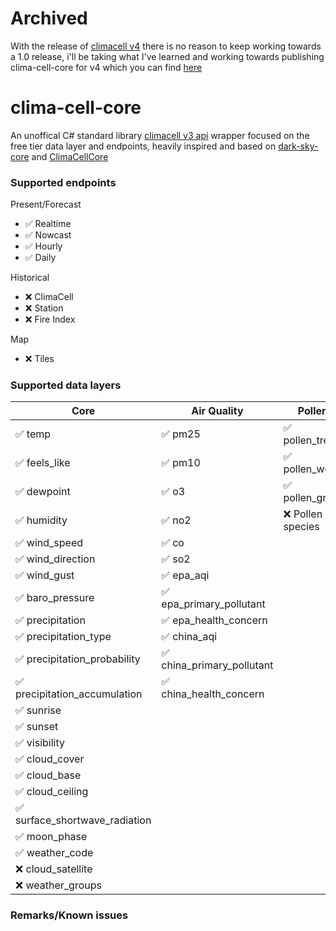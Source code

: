 # Archived
With the release of [climacell v4](https://www.climacell.co/blog/introducing-v4-of-the-climacell-api-with-new-developer-centric-features/) there is no reason to keep working towards a 1.0 release, i'll be taking what I've learned and working towards publishing clima-cell-core for v4 which you can find [here](https://github.com/Twinki14/clima-cell-core) 

# clima-cell-core

An unoffical C# standard library [climacell v3 api](https://developer.climacell.co/) wrapper focused on the free tier data layer and endpoints, heavily inspired and based on [dark-sky-core](https://github.com/amweiss/dark-sky-core) and [ClimaCellCore](https://github.com/algedabra/ClimaCellCore)

### Supported endpoints

Present/Forecast

- :white_check_mark: Realtime
- :white_check_mark: Nowcast
- :white_check_mark: Hourly
- :white_check_mark: Daily

Historical

- :x: ClimaCell
- :x: Station
- :x: Fire Index

Map

- :x: Tiles

### Supported data layers

| Core                                           | Air Quality                                | Pollen                          |
| ---------------------------------------------- | ------------------------------------------ | ------------------------------- |
| :white_check_mark: temp                        | :white_check_mark: pm25                    | :white_check_mark: pollen_tree  |
| :white_check_mark: feels_like                  | :white_check_mark: pm10                    | :white_check_mark: pollen_weed  |
| :white_check_mark: dewpoint                    | :white_check_mark: o3                      | :white_check_mark: pollen_grass |
| :white_check_mark: humidity                    | :white_check_mark: no2                     | :x: Pollen species              |
| :white_check_mark: wind_speed                  | :white_check_mark: co                      |
| :white_check_mark: wind_direction              | :white_check_mark: so2                     |
| :white_check_mark: wind_gust                   | :white_check_mark: epa_aqi                 |
| :white_check_mark: baro_pressure               | :white_check_mark: epa_primary_pollutant   |
| :white_check_mark: precipitation               | :white_check_mark: epa_health_concern      |
| :white_check_mark: precipitation_type          | :white_check_mark: china_aqi               |
| :white_check_mark: precipitation_probability   | :white_check_mark: china_primary_pollutant |
| :white_check_mark: precipitation_accumulation  | :white_check_mark: china_health_concern    |
| :white_check_mark: sunrise                     |                                            |
| :white_check_mark: sunset                      |                                            |
| :white_check_mark: visibility                  |                                            |
| :white_check_mark: cloud_cover                 |                                            |
| :white_check_mark: cloud_base                  |                                            |
| :white_check_mark: cloud_ceiling               |                                            |
| :white_check_mark: surface_shortwave_radiation |                                            |
| :white_check_mark: moon_phase                  |                                            |
| :white_check_mark: weather_code                |                                            |
| :x: cloud_satellite                            |                                            |
| :x: weather_groups                             |                                            |

### Remarks/Known issues

<!-- 
:exclamation:
:pushpin:
 -->
